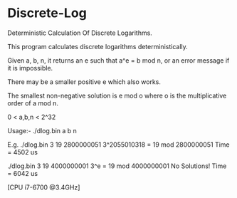 # Discrete-Log
Deterministic Calculation Of Discrete Logarithms.

This program calculates discrete logarithms deterministically. 

Given a, b, n, it returns an e such that a^e = b mod n, or an error message if it is impossible. 

There may be a smaller positive e which also works. 

The smallest non-negative solution is e mod o where o is the multiplicative order of a mod n.

0 < a,b,n < 2^32

Usage:- ./dlog.bin a b n

E.g. ./dlog.bin 3 19 2800000051
3^2055010318 = 19 mod 2800000051
Time = 4502 us

./dlog.bin 3 19 4000000001
3^e = 19 mod 4000000001
No Solutions!
Time = 6042 us

[CPU i7-6700 @3.4GHz]

